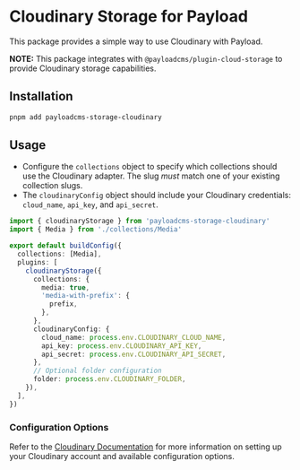 # Cloudinary Storage for Payload

This package provides a simple way to use Cloudinary with Payload.

**NOTE:** This package integrates with `@payloadcms/plugin-cloud-storage` to provide Cloudinary storage capabilities.

## Installation

```sh
pnpm add payloadcms-storage-cloudinary
```

## Usage

- Configure the `collections` object to specify which collections should use the Cloudinary adapter. The slug _must_ match one of your existing collection slugs.
- The `cloudinaryConfig` object should include your Cloudinary credentials: `cloud_name`, `api_key`, and `api_secret`.

```ts
import { cloudinaryStorage } from 'payloadcms-storage-cloudinary'
import { Media } from './collections/Media'

export default buildConfig({
  collections: [Media],
  plugins: [
    cloudinaryStorage({
      collections: {
        media: true,
        'media-with-prefix': {
          prefix,
        },
      },
      cloudinaryConfig: {
        cloud_name: process.env.CLOUDINARY_CLOUD_NAME,
        api_key: process.env.CLOUDINARY_API_KEY,
        api_secret: process.env.CLOUDINARY_API_SECRET,
      },
      // Optional folder configuration
      folder: process.env.CLOUDINARY_FOLDER,
    }),
  ],
})
```

### Configuration Options

Refer to the [Cloudinary Documentation](https://cloudinary.com/documentation) for more information on setting up your Cloudinary account and available configuration options.
